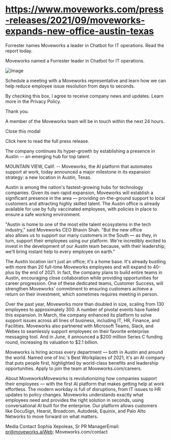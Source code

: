 # https://www.moveworks.com/press-releases/2021/09/moveworks-expands-new-office-austin-texas

Forrester names Moveworks a leader in Chatbot for IT operations. Read the report today.

Moveworks named a Forrester leader in Chatbot for IT operations. 

![Image](https://www.moveworks.com/hubfs/img/site/qr-demo.png)

Schedule a meeting with a Moveworks representative and learn how we can help reduce employee issue resolution from days to seconds.

By checking this box, I agree to receive company news and updates. Learn more in the Privacy Policy.

Thank you.

A member of the Moveworks team will be in touch within the next 24 hours.



  Close this modal
  


Click here to read the full press release.

The company continues its hyper-growth by establishing a presence in Austin -- an emerging hub for top talent.

MOUNTAIN VIEW, Calif. -- Moveworks, the AI platform that automates support at work, today announced a major milestone in its expansion strategy: a new location in Austin, Texas.

Austin is among the nation's fastest-growing hubs for technology companies. Given its own rapid expansion, Moveworks will establish a significant presence in the area — providing on-the-ground support to local customers and attracting highly skilled talent. The Austin office is already available for use by fully vaccinated employees, with policies in place to ensure a safe working environment.

"Austin is home to one of the most elite talent ecosystems in the tech industry," said Moveworks CEO Bhavin Shah. "But the new office also allows us to support our many customers in the South — as they, in turn, support their employees using our platform. We're incredibly excited to invest in the development of our Austin team because, with their leadership, we'll bring instant help to every employee on earth."

The Austin location isn't just an office; it's a home base. It's already bustling with more than 20 full-time Moveworks employees and will expand to 40-plus by the end of 2021. In fact, the company plans to build entire teams in Austin, encouraging close collaboration while providing opportunities for career progression. One of these dedicated teams, Customer Success, will strengthen Moveworks' commitment to ensuring customers achieve a return on their investment, which sometimes requires meeting in person.

Over the past year, Moveworks more than doubled in size, scaling from 130 employees to approximately 300. A number of pivotal events have fueled this expansion. In March, the company enhanced its platform to solve support issues across all lines of business, including IT, HR, Finance, and Facilities. Moveworks also partnered with Microsoft Teams, Slack, and Webex to seamlessly support employees on their favorite enterprise messaging tool. And in June, it announced a $200 million Series C funding round, increasing its valuation to $2.1 billion.

Moveworks is hiring across every department — both in Austin and around the world. Named one of Inc.'s Best Workplaces of 2021, it's an AI company that puts people first, highlighted by world-class benefits and leadership opportunities. Apply to join the team at Moveworks.com/careers.

About MoveworksMoveworks is revolutionizing how companies support their employees — with the first AI platform that makes getting help at work effortless. The modern workday is full of disruptions, from IT issues to HR updates to policy changes. Moveworks understands exactly what employees need and provides the right solution in seconds, using conversational AI built for the enterprise. Our platform allows customers like DocuSign, Hearst, Broadcom, Autodesk, Equinix, and Palo Alto Networks to move forward on what matters.

Media Contact Sophia Xepoleas, Sr PR ManagerEmail: pr@moveworks.aiWeb: Moveworks.com/contact 

